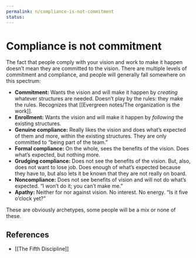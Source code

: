 ```yaml
---
permalink: n/compliance-is-not-commitment
status: 
---
```

# Compliance is not commitment

The fact that people comply with your vision and work to make it happen doesn’t mean they are committed to the vision. There are multiple levels of commitment and compliance, and people will generally fall somewhere on this spectrum:

- **Commitment:** Wants the vision and will make it happen by _creating_ whatever structures are needed. Doesn’t play by the rules: they make the rules. Recognizes that [[Evergreen notes/The organization is the work]].
- **Enrollment:** Wants the vision and will make it happen by _following_ the existing structures.
- **Genuine compliance:** Really likes the vision and does what’s expected of them and more, within the existing structures. They are only committed to “being part of the team.”
- **Formal compliance:** On the whole, sees the benefits of the vision. Does what’s expected, but nothing more.
- **Grudging compliance:** Does not see the benefits of the vision. But, also, does not want to lose job. Does enough of what’s expected because they have to, but also lets it be known that they are not really on board.
- **Noncompliance:** Does not see benefits of vision and will not do what’s expected. “I won’t do it; you can’t make me.”
- **Apathy:** Neither for nor against vision. No interest. No energy. “Is it five o’clock yet?”

These are obviously archetypes, some people will be a mix or none of these.

## References

- [[The Fifth Discipline]]
